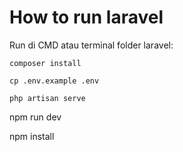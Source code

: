 # How to run laravel 

Run di CMD atau terminal folder laravel:

`composer install`

`cp .env.example .env`

`php artisan serve`
<br />

npm run dev

npm install